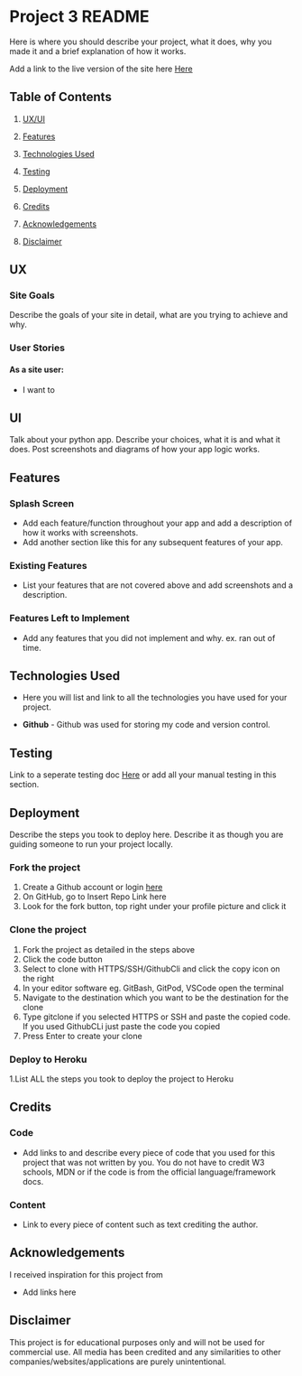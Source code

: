 # Project 3 README

Here is where you should describe your project, what it does, why you made it and a brief explanation of how it works. 
  
Add a link to the live version of the site here [Here](https://code-institute-org.github.io/love-maths/)

## Table of Contents

1. [UX/UI](#ux)

3. [Features](#features)

4. [Technologies Used](#technologies)

5. [Testing](#testing)

6. [Deployment](#deploy)

7. [Credits](#credits)

8. [Acknowledgements](#acknowledgements)

9. [Disclaimer](#disclaimer)

<a name="ux"></a> 
## UX

### Site Goals

Describe the goals of your site in detail, what are you trying to achieve and why.  
 
### User Stories
#### As a site user: 
- I want to 

## UI 

Talk about your python app. Describe your choices, what it is and what it does. Post screenshots and diagrams of how your app logic works.


<a name="features"></a>
## Features

### Splash Screen
- Add each feature/function throughout your app and add a description of how it works with screenshots.  
- Add another section like this for any subsequent features of your app.  



### Existing Features
- List your features that are not covered above and add screenshots and a description.



### Features Left to Implement
- Add any features that you did not implement and why. ex. ran out of time. 

<a name="technologies"></a>

## Technologies Used

- Here you will list and link to all the technologies you have used for your project. 

- **Github** - Github was used for storing my code and version control.    

<a name="testing"></a>

## Testing

Link to a seperate testing doc [Here](testing.md) or add all your manual testing in this section.

<a name="deploy"></a>

## Deployment
Describe the steps you took to deploy here. Describe it as though you are guiding someone to run your project locally.   

### Fork the project
1. Create a Github account or login [here](www.github.com)
2. On GitHub, go to Insert Repo Link here
3. Look for the fork button, top right under your profile picture and click it

### Clone the project
1. Fork the project as detailed in the steps above
2. Click the code button    
3. Select to clone with HTTPS/SSH/GithubCli and click the copy icon on the right  
4. In your editor software eg. GitBash, GitPod, VSCode open the terminal    
5. Navigate to the destination which you want to be the destination for the clone
6. Type gitclone if you selected HTTPS or SSH and paste the copied code. If you used GithubCLi just paste the code you copied
7. Press Enter to create your clone

### Deploy to Heroku
1.List ALL the steps you took to deploy the project to Heroku


<a name="credits"></a>

## Credits

### Code
- Add links to and describe every piece of code that you used for this project that was not written by you. You do not have to credit W3 schools, MDN or if the code is from the official language/framework docs. 
### Content
- Link to every piece of content such as text crediting the author. 


<a name="acknowledgements"></a>

## Acknowledgements

I received inspiration for this project from 
- Add links here


<a name="disclaimer"></a>

## Disclaimer
This project is for educational purposes only and will not be used for commercial use. All media has been credited and any similarities to other companies/websites/applications are purely unintentional.  